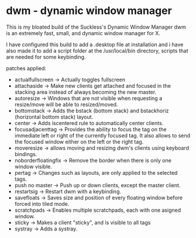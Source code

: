 # dwm - dynamic window manager
This is my bloated build of the Suckless's Dynamic Window Manager
dwm is an extremely fast, small, and dynamic window manager for X.


I have configured this build to add a .desktop file at installation
and i have also made it to add a script folder at the /usr/local/bin directory,
scripts that are needed for some keybinding.

patches applied:
+ actualfullscreen -> Actually toggles fullscreen
+ attachaside -> Make new clients get attached and focused in the stacking area instead of always becoming the new master.
+ autoresize -> Windows that are not visible when requesting a resize/move will be able to resized/moved.
+ bottomstack -> Adds the bstack (bottom stack) and bstackhoriz (horizontal bottom stack) layout.
+ center -> Adds iscentered rule to automatically center clients.
+ focusadjacenttag -> Provides the ability to focus the tag on the immediate left or right of the currently focused tag. It also allows to send the focused window either on the left or the right tag.
+ moveresize -> allows moving and resizing dwm's clients using keyboard bindings.
+ noborderfloatingfix -> Remove the border when there is only one window visible.
+ pertag -> Changes such as layouts, are only applied to the selected tags.
+ push no master -> Push up or down  clients, except the master client.
+ restartsig -> Restart dwm with a keybinding.
+ savefloats -> Saves size and position of every floating window before forced into tiled mode.
+ scratchpads -> Enables multiple scratchpads, each with one asigned window.
+ sticky -> Makes a client "sticky", and is visible to all tags
+ systray -> Adds a systray.
